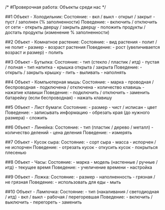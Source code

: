 /*
#Проверочная работа: Объекты среди нас
*/


##1 Объект - Холодильник:
    Состояние:
        - вкл / выкл
        - открыт / закрыт
        - пуст / заполнен (% заполненности)
    Поведение:
        - включить / отключить от сети
        - открыть дверцу / закрыть дверцу
        - положить продукты / достать продукты (изменение % заполненности)

##2 Объект - Комнатное растение:
    Состояние:
        - вид растения
        - полит / не полит
        - размер
        - возраст растения
    Поведение:
        - рост (увеличивается возраст и размер)
        - полить

##3 Объект - Бутылка:
    Состояние:
        - тип (стекло / пластик / итд)
        - пустая / полная
        - тип напитка
        - крышка открыта / закрыта
    Поведение:
        - открыть / закрыть крышку
        - пить
        - выливать
        - наполнять

##4 Объект - Компьютерная мышь:
    Состояние:
        - марка
        - проводная / беспроводная
        - подключена / отключена
        - количество клавишь
        - нажатие клавиши
    Поведение:
        - подключить / отключить
        - заменить батарейку (если беспроводная)
        - нажать клавишу

##5 Объект - Лист бумаги:
    Состояние:
        - размер
        - чист / исписан
        - цвет
    Поведение:
        - записывать информацию
        - обрезать края (до нужного размера)
        - сложить

##6 Объект - Линейка:
    Состояние:
        - тип (пластик / дерево / металл)
        - количество делений
        - цена деления
    Поведение:
        - измерять

##7 Объект - Кусок сыра:
    Состояние:
        - сорт сыра
        - масса
        - испорчен / не испорчен
    Поведение:
        - отрезать кусок
        - откусить кусок
        - покрыться плесенью

##8 Объект - Часы:
    Состояние:
        - марка
        - модель (настенные / ручные / итд)
        - текущее время
    Поведение:
        - учеличение времени
        - настройка

##9 Объект - Ложка:
    Состояние:
        - размер
        - наполненность
        - грязная / не грязная
    Поведение:
        - использовать для еды
        - мыть

##10 Объект - Лампочка:
    Состояние:
        - тип (накаливания / светодиодная / итд)
        - вкл / выкл
        - рабочая / перегоревшая
    Поведение:
        - включить / выключить
        - перегореть
        - заменить
